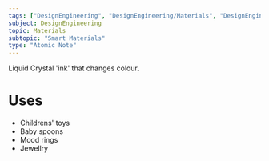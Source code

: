 ```yaml
---
tags: ["DesignEngineering", "DesignEngineering/Materials", "DesignEngineering/Materials/Textiles", "DesignEngineering/Materials/SmartMaterials"]
subject: DesignEngineering
topic: Materials
subtopic: "Smart Materials"
type: "Atomic Note"
---
```


Liquid Crystal 'ink' that changes colour.

# Uses
 - Childrens' toys
 - Baby spoons
 - Mood rings
 - Jewellry
